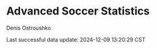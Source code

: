 # Advanced Soccer Statistics
Denis Ostroushko

<!-- gfm -->

Last successful data update: 2024-12-09 13:20:29 CST
